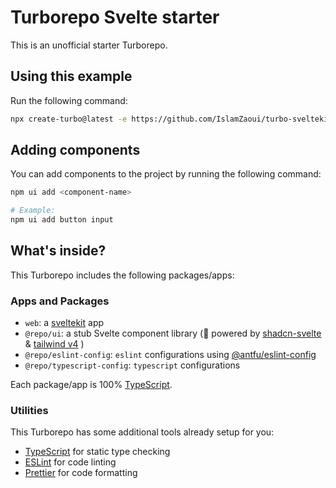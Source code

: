 # Turborepo Svelte starter

This is an unofficial starter Turborepo.

## Using this example

Run the following command:

```bash
npx create-turbo@latest -e https://github.com/IslamZaoui/turbo-sveltekit-shadcn
```

## Adding components

You can add components to the project by running the following command:

```bash
npm ui add <component-name>

# Example:
npm ui add button input
```

## What's inside?

This Turborepo includes the following packages/apps:

### Apps and Packages

- `web`: a [sveltekit](https://kit.svelte.dev/) app
- `@repo/ui`: a stub Svelte component library (🚀 powered by [shadcn-svelte](https://next.shadcn-svelte.com) & [tailwind v4](https://tailwindcss.com/blog/tailwindcss-v4) )
- `@repo/eslint-config`: `eslint` configurations using [@antfu/eslint-config](https://github.com/antfu/eslint-config)
- `@repo/typescript-config`: `typescript` configurations

Each package/app is 100% [TypeScript](https://www.typescriptlang.org/).

### Utilities

This Turborepo has some additional tools already setup for you:

- [TypeScript](https://www.typescriptlang.org/) for static type checking
- [ESLint](https://eslint.org/) for code linting
- [Prettier](https://prettier.io) for code formatting
